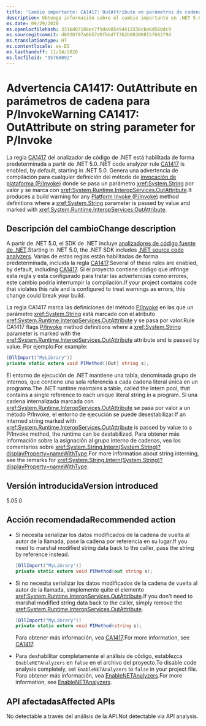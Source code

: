 ```yaml
---
title: 'Cambio importante: CA1417: OutAttribute en parámetros de cadena para P/Invoke'
description: Obtenga información sobre el cambio importante en .NET 5.0 causado por la habilitación de la regla de análisis de código CA1417.
ms.date: 09/29/2020
ms.openlocfilehash: 3316d07108ec7f9da985494413336cba6d560dc9
ms.sourcegitcommit: d8020797a6657d0fbbdff362b80300815f682f94
ms.translationtype: HT
ms.contentlocale: es-ES
ms.lasthandoff: 11/24/2020
ms.locfileid: "95760092"
---
```

# <a name="warning-ca1417-outattribute-on-string-parameter-for-pinvoke"></a><span data-ttu-id="9ee1b-103">Advertencia CA1417: OutAttribute en parámetros de cadena para P/Invoke</span><span class="sxs-lookup"><span data-stu-id="9ee1b-103">Warning CA1417: OutAttribute on string parameter for P/Invoke</span></span>

<span data-ttu-id="9ee1b-104">La regla [CA1417](/visualstudio/code-quality/ca1417) del analizador de código de .NET está habilitada de forma predeterminada a partir de .NET 5.0.</span><span class="sxs-lookup"><span data-stu-id="9ee1b-104">.NET code analyzer rule [CA1417](/visualstudio/code-quality/ca1417) is enabled, by default, starting in .NET 5.0.</span></span> <span data-ttu-id="9ee1b-105">Genera una advertencia de compilación para cualquier definición del método de [invocación de plataforma (P/Invoke)](../../../../standard/native-interop/pinvoke.md) donde se pasa un parámetro <xref:System.String> por valor y se marca con <xref:System.Runtime.InteropServices.OutAttribute>.</span><span class="sxs-lookup"><span data-stu-id="9ee1b-105">It produces a build warning for any [Platform Invoke (P/Invoke)](../../../../standard/native-interop/pinvoke.md) method definitions where a <xref:System.String> parameter is passed by value and marked with <xref:System.Runtime.InteropServices.OutAttribute>.</span></span>

## <a name="change-description"></a><span data-ttu-id="9ee1b-106">Descripción del cambio</span><span class="sxs-lookup"><span data-stu-id="9ee1b-106">Change description</span></span>

<span data-ttu-id="9ee1b-107">A partir de .NET 5.0, el SDK de .NET incluye [analizadores de código fuente de .NET](../../../../fundamentals/code-analysis/overview.md).</span><span class="sxs-lookup"><span data-stu-id="9ee1b-107">Starting in .NET 5.0, the .NET SDK includes [.NET source code analyzers](../../../../fundamentals/code-analysis/overview.md).</span></span> <span data-ttu-id="9ee1b-108">Varias de estas reglas están habilitadas de forma predeterminada, incluida la regla [CA1417](/visualstudio/code-quality/ca1417).</span><span class="sxs-lookup"><span data-stu-id="9ee1b-108">Several of these rules are enabled, by default, including [CA1417](/visualstudio/code-quality/ca1417).</span></span> <span data-ttu-id="9ee1b-109">Si el proyecto contiene código que infringe esta regla y está configurado para tratar las advertencias como errores, este cambio podría interrumpir la compilación.</span><span class="sxs-lookup"><span data-stu-id="9ee1b-109">If your project contains code that violates this rule and is configured to treat warnings as errors, this change could break your build.</span></span>

<span data-ttu-id="9ee1b-110">La regla CA1417 marca las definiciones del método [P/Invoke](../../../../standard/native-interop/pinvoke.md) en las que un parámetro <xref:System.String> está marcado con el atributo <xref:System.Runtime.InteropServices.OutAttribute> y se pasa por valor.</span><span class="sxs-lookup"><span data-stu-id="9ee1b-110">Rule CA1417 flags [P/Invoke](../../../../standard/native-interop/pinvoke.md) method definitions where a <xref:System.String> parameter is marked with the <xref:System.Runtime.InteropServices.OutAttribute> attribute and is passed by value.</span></span> <span data-ttu-id="9ee1b-111">Por ejemplo:</span><span class="sxs-lookup"><span data-stu-id="9ee1b-111">For example:</span></span>

```csharp
[DllImport("MyLibrary")]
private static extern void PIMethod([Out] string s);
```

<span data-ttu-id="9ee1b-112">El entorno de ejecución de .NET mantiene una tabla, denominada grupo de internos, que contiene una sola referencia a cada cadena literal única en un programa.</span><span class="sxs-lookup"><span data-stu-id="9ee1b-112">The .NET runtime maintains a table, called the intern pool, that contains a single reference to each unique literal string in a program.</span></span> <span data-ttu-id="9ee1b-113">Si una cadena internalizada marcada con <xref:System.Runtime.InteropServices.OutAttribute> se pasa por valor a un método P/Invoke, el entorno de ejecución se puede desestabilizar.</span><span class="sxs-lookup"><span data-stu-id="9ee1b-113">If an interned string marked with <xref:System.Runtime.InteropServices.OutAttribute> is passed by value to a P/Invoke method, the runtime can be destabilized.</span></span> <span data-ttu-id="9ee1b-114">Para obtener más información sobre la asignación al grupo interno de cadenas, vea los comentarios sobre <xref:System.String.Intern(System.String)?displayProperty=nameWithType>.</span><span class="sxs-lookup"><span data-stu-id="9ee1b-114">For more information about string interning, see the remarks for <xref:System.String.Intern(System.String)?displayProperty=nameWithType>.</span></span>

## <a name="version-introduced"></a><span data-ttu-id="9ee1b-115">Versión introducida</span><span class="sxs-lookup"><span data-stu-id="9ee1b-115">Version introduced</span></span>

<span data-ttu-id="9ee1b-116">5.0</span><span class="sxs-lookup"><span data-stu-id="9ee1b-116">5.0</span></span>

## <a name="recommended-action"></a><span data-ttu-id="9ee1b-117">Acción recomendada</span><span class="sxs-lookup"><span data-stu-id="9ee1b-117">Recommended action</span></span>

- <span data-ttu-id="9ee1b-118">Si necesita serializar los datos modificados de la cadena de vuelta al autor de la llamada, pase la cadena por referencia en su lugar.</span><span class="sxs-lookup"><span data-stu-id="9ee1b-118">If you need to marshal modified string data back to the caller, pass the string by reference instead.</span></span>

  ```csharp
  [DllImport("MyLibrary")]
  private static extern void PIMethod(out string s);
  ```

- <span data-ttu-id="9ee1b-119">Si no necesita serializar los datos modificados de la cadena de vuelta al autor de la llamada, simplemente quite el elemento <xref:System.Runtime.InteropServices.OutAttribute>.</span><span class="sxs-lookup"><span data-stu-id="9ee1b-119">If you don't need to marshal modified string data back to the caller, simply remove the <xref:System.Runtime.InteropServices.OutAttribute>.</span></span>

  ```csharp
  [DllImport("MyLibrary")]
  private static extern void PIMethod(string s);
  ```

  <span data-ttu-id="9ee1b-120">Para obtener más información, vea [CA1417](/visualstudio/code-quality/ca1417).</span><span class="sxs-lookup"><span data-stu-id="9ee1b-120">For more information, see [CA1417](/visualstudio/code-quality/ca1417).</span></span>

- <span data-ttu-id="9ee1b-121">Para deshabilitar completamente el análisis de código, establezca `EnableNETAnalyzers` en `false` en el archivo del proyecto.</span><span class="sxs-lookup"><span data-stu-id="9ee1b-121">To disable code analysis completely, set `EnableNETAnalyzers` to `false` in your project file.</span></span> <span data-ttu-id="9ee1b-122">Para obtener más información, vea [EnableNETAnalyzers](../../../project-sdk/msbuild-props.md#enablenetanalyzers).</span><span class="sxs-lookup"><span data-stu-id="9ee1b-122">For more information, see [EnableNETAnalyzers](../../../project-sdk/msbuild-props.md#enablenetanalyzers).</span></span>

## <a name="affected-apis"></a><span data-ttu-id="9ee1b-123">API afectadas</span><span class="sxs-lookup"><span data-stu-id="9ee1b-123">Affected APIs</span></span>

<span data-ttu-id="9ee1b-124">No detectable a través del análisis de la API.</span><span class="sxs-lookup"><span data-stu-id="9ee1b-124">Not detectable via API analysis.</span></span>

<!--

### Affected APIs

Not detectable via API analysis.

### Category

Code analysis

-->
